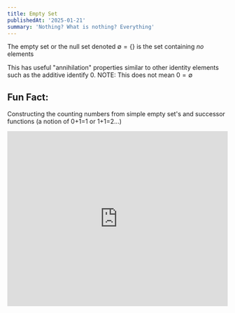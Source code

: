 ```yaml
---
title: Empty Set
publishedAt: '2025-01-21'
summary: 'Nothing? What is nothing? Everything'
---
```


The empty set or the null set denoted $\emptyset = \{\}$ is the set containing *no* elements

This has useful "annihilation" properties similar to other identity elements such as the additive identify 0. 
NOTE: This does not mean $0=\emptyset$

## Fun Fact:
Constructing the counting numbers from simple empty set's and successor functions (a notion of 0+1=1 or 1+1=2...)

<iframe 
  width="100%" 
  height="400" 
  src="https://www.youtube.com/embed/3gBoP8jZ1Is" 
  title="Constructing Natural Numbers" 
  frameborder="0" 
  allow="accelerometer; autoplay; clipboard-write; encrypted-media; gyroscope; picture-in-picture" 
  allowfullscreen
></iframe>